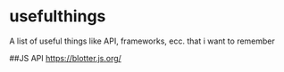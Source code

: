 # usefulthings
A list of useful things like API, frameworks, ecc. that i want to remember

##JS API
https://blotter.js.org/
